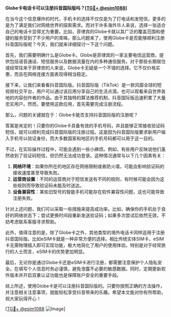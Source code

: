 **Globe卡电话卡可以注册抖音国际版吗？[[TG💪+ @esim1088](https://t.me/s/esim1088)]**

在当今这个信息爆炸的时代，手机卡的选择不仅仅是为了打电话和发短信，更多的是为了满足我们对网络世界的探索需求。而对于许多海外华人来说，选择一张适合自己的电话卡显得尤为重要。比如，菲律宾的Globe卡就以其广泛的覆盖范围和便捷的服务受到了不少用户的青睐。那么问题来了，使用Globe卡是否能够顺利注册抖音国际版呢？今天，我们就来详细探讨一下这个问题。

首先，我们需要明确什么是Globe卡。Globe是菲律宾的一家主要电信运营商，提供包括语音通话、短信服务以及数据流量在内的多种通信服务。对于那些长期居住或经常往来于菲律宾的人来说，Globe卡无疑是一个不错的选择。它不仅价格实惠，而且在网络连接方面表现得相当稳定。

接下来，让我们来看看抖音国际版。抖音国际版（TikTok）是一款风靡全球的短视频社交平台，用户可以通过该应用分享自己的生活点滴，也可以观看来自世界各地的内容创作者的作品。由于其独特的算法推荐机制，抖音国际版迅速积累了大量忠实用户。然而，要使用这款应用，首先需要完成注册流程。

那么，问题的关键就在于：Globe卡能否支持抖音国际版的注册呢？

答案是肯定的！只要你的Globe卡具备有效的手机号码，并且能够正常接收验证码短信，就可以顺利完成抖音国际版的注册过程。这是因为抖音国际版要求新用户输入手机号以验证身份，而大多数国家和地区的手机号码都可以用于这一目的。

不过，在实际操作过程中，可能会遇到一些小麻烦。例如，有些用户反映说他们虽然收到了验证码短信，但仍然无法成功登录。这种情况通常与以下几个因素有关：

1. **网络环境**：如果你所在的地区存在网络限制或者防火墙，可能会影响验证码的接收速度甚至导致失败。
2. **运营商设置**：不同的运营商对于短信发送有不同的规则，有时候可能会因为这些规则而导致验证码未能及时送达。
3. **设备兼容性**：某些旧型号的智能手机可能存在软件兼容性问题，这也可能导致注册失败。

针对上述问题，我们可以采取一些措施来提高成功率。比如，确保你的手机处于良好的网络状态下；尝试更换时间段重新发送验证码；如果多次尝试后依然无效，不妨考虑联系客服寻求帮助。

此外，值得注意的是，除了Globe卡之外，其他类型的境外电话卡同样适用于注册抖音国际版。比如eSIM卡就是一种非常方便的选择。相比传统实体SIM卡，eSIM卡无需物理插入即可实现功能，极大地简化了用户的使用体验。特别是对于经常旅行的人士而言，eSIM卡的优势更加明显。

最后，无论你是通过Globe卡还是eSIM卡进行注册，都需要注意保护个人隐私安全。在填写个人信息时务必谨慎，避免泄露不必要的敏感数据。同时，定期更新软件版本并开启双重认证功能也是保障账户安全的重要手段。

综上所述，使用Globe卡是可以注册抖音国际版的。只要你按照正确的方法操作，并注意相关注意事项，就能轻松享受抖音带来的乐趣。希望本文能对你有所帮助，祝大家玩得开心！

[[TG💪+ @esim1088](https://t.me/s/esim1088) ![Image](https://i.postimg.cc/4NQfJmqS/Snipaste-2025-05-13-00-14-12.png)]